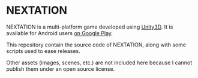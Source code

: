 # NEXTATION

NEXTATION is a multi-platform game developed using [Unity3D](http://unity3d.com/). It is available for Android users [on Google Play](https://play.google.com/store/apps/details?id=com.FYASoftware.MetroGame).

This repository contain the source code of NEXTATION, along with some scripts used to ease releases.

Other assets (images, scenes, etc.) are not included here because I cannot publish them under an open source license.
